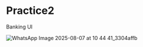 # Practice2
Banking UI

![WhatsApp Image 2025-08-07 at 10 44 41_3304affb](https://github.com/user-attachments/assets/9eebf9ce-bd27-417d-bdf3-3d31ead53af7)

